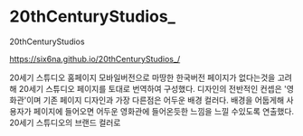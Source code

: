# 20thCenturyStudios_
20thCenturyStudios

https://six6na.github.io/20thCenturyStudios_/

20세기 스튜디오 홈페이지 모바일버전으로 마땅한 한국버전 페이지가 없다는것을 고려해 20세기 스튜디오 페이지를 토대로 번역하여 구성했다.
디자인의 전반적인 컨셉은 '영화관'이며 기존 페이지 디자인과 가장 다른점은 어두운 배경 컬러다.
배경을 어둡게해 사용자가 페이지에 들어오면 어두운 영화관에 들어온듯한 느낌을 느낄 수있도록 연출했다.
20세기 스튜디오의 브랜드 컬러로 
